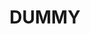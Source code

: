 ---
title: DUMMY
keywords: duummy.Dummy, Dummy text
last_updated: 
tags: 
summary: "dummy"
sidebar: mydoc_sidebar
permalink: mydoc_database_intro.html
folder: mydoc
---